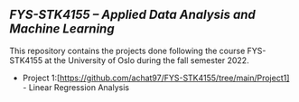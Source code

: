## *FYS-STK4155 – Applied Data Analysis and Machine Learning*

This repository contains the projects done following the course FYS-STK4155 at the University of Oslo during the fall semester 2022.

* Project 1:[https://github.com/achat97/FYS-STK4155/tree/main/Project1] - Linear Regression Analysis

